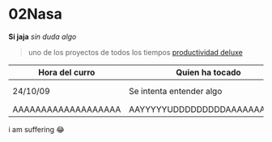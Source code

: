 # 02Nasa

**Si jaja**
*sin duda algo*
> uno de los proyectos de todos los tiempos
> [productividad deluxe](https://www.youtube.com)

| Hora del curro| Quien ha tocado  | Que se ha tocado |
| ----------- | ----------- |  ----------- |
|24/10/09 | Se intenta entender algo | Que hago con mi vida man|
| AAAAAAAAAAAAAAAAAAA | AAYYYYYUDDDDDDDDDAAAAAAAAAAA | HAAAAAAAAAALPPPPPP|

i am suffering :joy:

